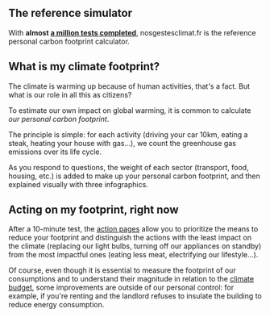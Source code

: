 ## The reference simulator

With **almost [a million tests completed](/stats)**, nosgestesclimat.fr
is the reference personal carbon footprint calculator.

## What is my climate footprint?

The climate is warming up because of human activities, that's a fact.
But what is our role in all this as citizens?

To estimate our own impact on global warming, it is common to calculate
_our personal carbon footprint_.

The principle is simple: for each activity (driving your car 10km,
eating a steak, heating your house with gas...), we count the greenhouse
gas emissions over its life cycle.

As you respond to questions, the weight of each sector (transport, food, housing,
etc.) is added to make up your personal carbon footprint, and then explained visually with three infographics.

## Acting on my footprint, right now

After a 10-minute test, the [action
pages](https://nosgestesclimat.fr/actions/liste) allow you to prioritize
the means to reduce your footprint and distinguish
the actions with the least impact on the climate (replacing our light bulbs, turning off
our appliances on standby) from the most impactful ones (eating less meat,
electrifying our lifestyle...).

Of course, even though it is essential to measure the footprint of our
consumptions and to understand their magnitude in relation to the [climate
budget](https://datagir.ademe.fr/blog/budget-empreinte-carbone-c-est-quoi/),
some improvements are outside of our personal control:
for example, if you're renting and the landlord refuses to insulate the building to reduce energy consumption.
